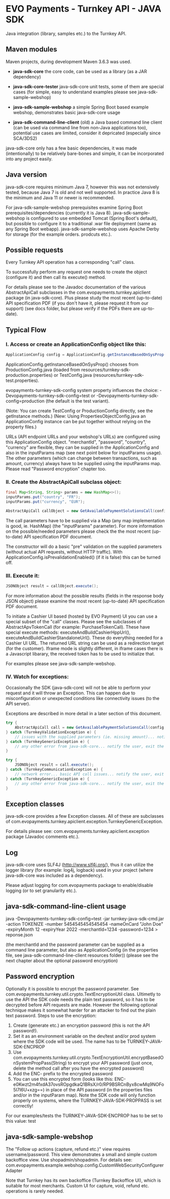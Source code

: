 # EVO Payments - Turnkey API - JAVA SDK
Java integration (library, samples etc.) to the Turnkey API.

## Maven modules

Maven projects, during development Maven 3.6.3 was used.

* __java-sdk-core__ the core code, can be used as a library (as a JAR dependency)

* __java-sdk-core-tester__ java-sdk-core unit tests, some of them are special cases (for simple, easy to understand examples please see java-sdk-sample-webshop)
* __java-sdk-sample-webshop__ a simple Spring Boot based example webshop, demonstrates basic java-sdk-core usage
* __java-sdk-command-line-client__ (old) a Java based command line client (can be used via command line from non-Java applications too), potential use cases are limited, consider it depricated (especially since SCA/3DS2)

java-sdk-core only has a few basic dependencies, it was made (intentionally) to be relatively bare-bones and simple, it can be incorporated into any project easily.

## Java version

java-sdk-core requires minimum Java 7, however this was not extensively tested, because Java 7 is old and not well supported.
In practice Java 8 is the minimum and Java 11 or newer is recommended.

For java-sdk-sample-webshop prerequisites examine Spring Boot prerequisites/dependencies (currently it is Java 8).
java-sdk-sample-webshop is configured to use embedded Tomcat (Spring Boot's default), but possible to configure it to a traditional .war file deployment 
(same as any Spring Boot webapp).
java-sdk-sample-webshop uses Apache Derby for storage (for the example orders. prodcuts etc.).

## Possible requests 

Every Turnkey API operation has a corresponding "call" class. 

To successfully perform any request one needs to create the object (configure it) 
and then call its execute() method.

For details please see to the Javadoc documentation of the various AbstractApiCall subclasses in the com.evopayments.turnkey.apiclient package (in java-sdk-core).
Plus please study the most recent (up-to-date) API specification PDF (if you don't have it, please request it from our support) (see docs folder, but please verify if the PDFs there are up-to-date).

## Typical Flow

### I. Access or create an ApplicationConfig object like this:

```java
ApplicationConfig config = ApplicationConfig.getInstanceBasedOnSysProp();
```

ApplicationConfig.getInstanceBasedOnSysProp() chooses from ProductionConfig.java (loaded from resources/turnkey-sdk-production.properties) or TestConfig.java (resources/turnkey-sdk-test.properties).

evopayments-turnkey-sdk-config system property influences the choice: -Devopayments-turnkey-sdk-config=test or -Devopayments-turnkey-sdk-config=production (the default is the test variant).

(Note: You can create TestConfig or ProductionConfig directly, see the getInstance methods.)
(New: Using PropertiesObjectConfig.java an ApplicationConfig instance can be put together without relying on the property files.)

URLs (API endpoint URLs and your webshop's URLs) are configured using this ApplicationConfig object.
"merchantId", "password", "country", "currency" are flexible, they can be supplied in the ApplicationConfig and also in the inputParams map (see next point below for inputParams usage).
The other parameters (which can change between transactions, such as amount, currency) always have to be supplied using the inputParams map.
Please read "Password encryption" chapter too.

### II. Create the AbstractApiCall subclass object:

```java
final Map<String, String> params = new HashMap<>();
inputParams.put("country", "FR");
inputParams.put("currency", "EUR");

AbstractApiCall callObject = new GetAvailablePaymentSolutionsCall(config, inputParams);
```

The call parameters have to be supplied via a Map (any map implementation is good, ie. HashMap) (the "inputParams" parameter). 
For more information on the possible/needed parameters please check the the most recent (up-to-date) API specification PDF document.

The constructor will do a basic "pre" validation on the supplied parameters (without actual API requests, without HTTP traffic).
With ApplicationConfig.isPrevalidationEnabled() (if it is false) this can be turned off.

### III. Execute it:
```java
JSONObject result = callObject.execute();
```
For more information about the possible results (fields in the response body JSON object) please examine the most recent (up-to-date) API specification PDF document.

To initiate a Cashier UI based (hosted by EVO Payment) UI you can use a special subset of the "call" classes.
Please see the subclasses of AbstractApvTokenCall (for example: PurchaseTokenCall).
These have special execute methods: executeAndBuildCashierHppUrl(), executeAndBuildCashierStandaloneUrl().
These do everything needed for a Cashier UI URL.
The returned URL string can be used as a redirection target (for the customer).
Iframe mode is slightly different, in iframe cases there is a Javascript libarary, the received token has to be used to initialize that.

For examples please see java-sdk-sample-webshop.

### IV. Watch for exceptions:

Occasionally the SDK (java-sdk-core) will not be able to perform your request and it will throw an Exception. 
This can happen due to misconfiguration or unexpected conditions like connectivity issues (to the API server). 

Exceptions are described in more detail in a later section of this document.

```java
try {
	AbstractApiCall call = new GetAvailablePaymentSolutionsCall(config, params);
} catch (TurnkeyValidationException e) {
	// issues with the supplied parameters (ie. missing amount)... notify the user, exit the program, redirect to an error page etc.
} catch (TurnkeyGenericException e) {
	// any other error from java-sdk-core... notify the user, exit the program, redirect to an error page etc.
}
```

```java
try {
	JSONObject result = call.execute();
} catch (TurnkeyCommunicationException e) {
	// network error... basic API call issues... notify the user, exit the program, redirect to an error page etc.
} catch (TurnkeyGenericException e) {
	// any other error from java-sdk-core... notify the user, exit the program, redirect to an error page etc.
}
```

## Exception classes

java-sdk-core provides a few Exception classes.
All of these are subclasses of com.evopayments.turnkey.apiclient.exception.TurnkeyGenericException.

For details please see: com.evopayments.turnkey.apiclient.exception package (Javadoc comments etc.).

## Log

java-sdk-core uses SLF4J (http://www.slf4j.org/), thus it can utilize the logger library (for example: log4j, logback) used in your project (where java-sdk-core was included as a dependency).

Please adjust logging for com.evopayments package to enable/disable logging (or to set granularity etc.). 

## java-sdk-command-line-client usage

java -Devopayments-turnkey-sdk-config=test -jar turnkey-java-sdk-cmd.jar -action TOKENIZE -number 5454545454545454 -nameOnCard "John Doe" -expiryMonth 12 -expiryYear 2022 -merchantId=1234 -password=1234 > reponse.json

(the merchantId and the password parameter can be supplied as a command line parameter, but also as ApplicationConfig (in the properties file, see java-sdk-command-line-client resources folder))
(please see the next chapter about the optional password encryption)

## Password encryption

Optionally it is possible to encrypt the password parameter. See com.evopayments.turnkey.util.crypto.TextEncryptionUtil class.
Ultimetly to use the API the SDK code needs the plain text password, so it has to be decrypted before API requests are made.
However the following optional technique makes it somewhat harder for an attacker to find out the plain text password.
Steps to use the encryption:

1. Create (generate etc.) an encryption password (this is not the API password!).
2. Set it as an environment variable on the dev/test and/or prod system where the SDK code will be used. The name has to be TURNKEY-JAVA-SDK-ENCPROP
3. Use com.evopayments.turnkey.util.crypto.TextEncryptionUtil.encryptBasedOnSystemPropPass(String) to encrypt your API password (just once, delete the method call after you have the encrypted  password)
4. Add the ENC- prefix to the encrypted password
5. You can use this encrypted form (looks like this: ENC-e0Kwzt2m4fxdA37ovsROpgdkaQ1BRsX/r0/RP9BSRCnByx8cwMq9NOFo5I7I6U+xzg==) in place of the API password (in the properties files and/or in the inputParam map). Note the SDK code will only function properly on systems, where the TURNKEY-JAVA-SDK-PROPPASS is set correctly!

For our examples/tests the TURNKEY-JAVA-SDK-ENCPROP has to be set to this value: test

## java-sdk-sample-webshop

The "Follow up actions (capture, refund etc.)" view requires username/password. 
This view demonstrates a small and simple custom backoffice view.
Use shopadmin/shopadmin.
For details see: com.evopayments.example.webshop.config.CustomWebSecurityConfigurerAdapter

Note that Turnkey has its own backoffice (Turnkey Backoffice UI), which is suitable for most merchants.
Custom UI for capture, void, refund etc. operations is rarely needed.